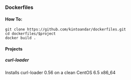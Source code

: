 ### Dockerfiles

#### How To:

``` shell
git clone https://github.com/kintoandar/dockerfiles.git
cd dockerfiles/$project
docker build .
```

#### Projects

##### curl-loader
Installs curl-loader 0.56 on a clean CentOS 6.5 x86_64
